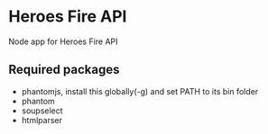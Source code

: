 # Heroes Fire API

Node app for Heroes Fire API

## Required packages
* phantomjs, install this globally(-g) and set PATH to its bin folder
* phantom
* soupselect
* htmlparser
